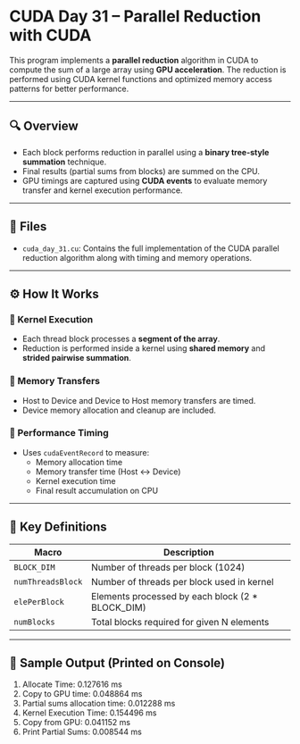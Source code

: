 # CUDA Day 31 – Parallel Reduction with CUDA

This program implements a **parallel reduction** algorithm in CUDA to compute the sum of a large array using **GPU acceleration**. The reduction is performed using CUDA kernel functions and optimized memory access patterns for better performance.

---

## 🔍 Overview

- Each block performs reduction in parallel using a **binary tree-style summation** technique.
- Final results (partial sums from blocks) are summed on the CPU.
- GPU timings are captured using **CUDA events** to evaluate memory transfer and kernel execution performance.

---

## 📂 Files
- `cuda_day_31.cu`: Contains the full implementation of the CUDA parallel reduction algorithm along with timing and memory operations.

---

## ⚙️ How It Works

### 🔸 Kernel Execution
- Each thread block processes a **segment of the array**.
- Reduction is performed inside a kernel using **shared memory** and **strided pairwise summation**.

### 🔸 Memory Transfers
- Host to Device and Device to Host memory transfers are timed.
- Device memory allocation and cleanup are included.

### 🔸 Performance Timing
- Uses `cudaEventRecord` to measure:
  - Memory allocation time
  - Memory transfer time (Host ↔ Device)
  - Kernel execution time
  - Final result accumulation on CPU

---

## 📌 Key Definitions

| Macro            | Description                                  |
|------------------|----------------------------------------------|
| `BLOCK_DIM`      | Number of threads per block (1024)           |
| `numThreadsBlock`| Number of threads per block used in kernel   |
| `elePerBlock`    | Elements processed by each block (2 * BLOCK_DIM) |
| `numBlocks`      | Total blocks required for given N elements   |

---

## 🔢 Sample Output (Printed on Console)
1. Allocate Time: 0.127616 ms
2. Copy to GPU time: 0.048864 ms
3. Partial sums allocation time: 0.012288 ms
4. Kernel Execution Time: 0.154496 ms
5. Copy from GPU: 0.041152 ms
6. Print Partial Sums: 0.008544 ms
